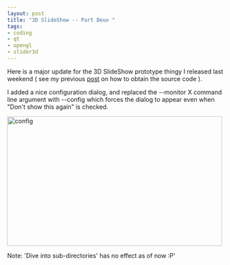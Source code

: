 ```yaml
--- 
layout: post
title: "3D SlideShow -- Part Deux "
tags: 
- coding
- qt
- opengl
- slider3d
---
```

Here is a major update for the 3D SlideShow prototype thingy I released last weekend ( see my previous <a title="Part One!" href="{{ site.url }}/2009/08/09/3d-slideshow/" target="_blank">post</a> on how to obtain the source code ).

I added a nice configuration dialog, and replaced the --monitor X command line argument with --config which forces the dialog to appear even when "Don't show this again" is checked.

<a class="image" href="{{ site.url }}/images/2009/08/config.png" target="_blank"><img class="aligncenter size-medium wp-image-658" title="config" src="{{ site.url }}/images/2009/08/config-499x301.png" alt="config" width="499" height="301" /></a>

Note: 'Dive into sub-directories' has no effect as of now :P'
